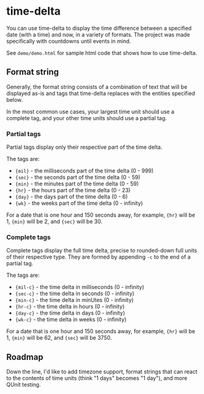 # time-delta

You can use time-delta to display the time difference between a specified date (with a time) and now, in a variety of formats. The project was made specifically with countdowns until events in mind. 

See `demo/demo.html` for sample html code that shows how to use time-delta.

## Format string

Generally, the format string consists of a combination of text that will be displayed as-is and tags that time-delta replaces with the entities specified below.

In the most common use cases, your largest time unit should use a complete tag, and your other time units should use a partial tag.

### Partial tags

Partial tags display only their respective part of the time delta. 

The tags are: 
- `{mil}` - the milliseconds part of the time delta (0 - 999)
- `{sec}` - the seconds part of the time delta (0 - 59)
- `{min}` - the minutes part of the time delta (0 - 59)
- `{hr}` - the hours part of the time delta (0 - 23)
- `{day}` - the days part of the time delta (0 - 6)
- `{wk}` - the weeks part of the time delta (0 - infinity)

For a date that is one hour and 150 seconds away, for example, `{hr}` will be 1, `{min}` will be 2, and `{sec}` will be 30.

### Complete tags

Complete tags display the full time delta, precise to rounded-down full units of their respective type. They are formed by appending `-c` to the end of a partial tag.

The tags are:
- `{mil-c}` - the time delta in milliseconds (0 - infinity)
- `{sec-c}` - the time delta in seconds (0 - infinity)
- `{min-c}` - the time delta in minUtes (0 - infinity)
- `{hr-c}` - the time delta in hours (0 - infinity)
- `{day-c}` - the time delta in days (0 - infinity)
- `{wk-c}` - the time delta in weeks (0 - infinity)

For a date that is one hour and 150 seconds away, for example, `{hr}` will be 1, `{min}` will be 62, and `{sec}` will be 3750.

## Roadmap

Down the line, I'd like to add timezone support, format strings that can react to the contents of time units (think "1 days" becomes "1 day"), and more QUnit testing.